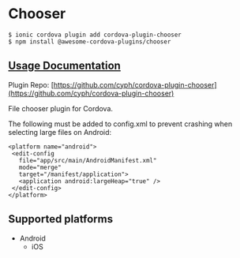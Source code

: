 # Chooser

```text
$ ionic cordova plugin add cordova-plugin-chooser
$ npm install @awesome-cordova-plugins/chooser
```

## [Usage Documentation](https://danielsogl.gitbook.io/awesome-cordova-plugins/plugins/chooser/)

Plugin Repo: [https://github.com/cyph/cordova-plugin-chooser](https://github.com/cyph/cordova-plugin-chooser)

File chooser plugin for Cordova.

The following must be added to config.xml to prevent crashing when selecting large files on Android:

```markup
<platform name="android">
 <edit-config
   file="app/src/main/AndroidManifest.xml"
   mode="merge"
   target="/manifest/application">
   <application android:largeHeap="true" />
 </edit-config>
</platform>
```

## Supported platforms

* Android
  * iOS

